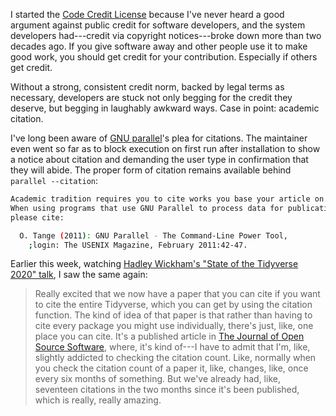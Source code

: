 ---
---

I started the [Code Credit License](https://codecreditlicense.com) because I've never heard a good argument against public credit for software developers, and the system developers had---credit via copyright notices---broke down more than two decades ago.  If you give software away and other people use it to make good work, you should get credit for your contribution.  Especially if others get credit.

Without a strong, consistent credit norm, backed by legal terms as necessary, developers are stuck not only begging for the credit they deserve, but begging in laughably awkward ways.  Case in point: academic citation.

I've long been aware of [GNU parallel](https://www.gnu.org/software/parallel/)'s plea for citations.  The maintainer even went so far as to block execution on first run after installation to show a notice about citation and demanding the user type in confirmation that they will abide.  The proper form of citation remains available behind `parallel --citation`:

```bash
Academic tradition requires you to cite works you base your article on.
When using programs that use GNU Parallel to process data for publication
please cite:

  O. Tange (2011): GNU Parallel - The Command-Line Power Tool,
    ;login: The USENIX Magazine, February 2011:42-47.
```

Earlier this week, watching [Hadley Wickham's "State of the Tidyverse 2020" talk](https://www.youtube.com/watch?v=OwwYfxB8CA0), I saw the same again:

> Really excited that we now have a paper that you can cite if you want to cite the entire Tidyverse, which you can get by using the citation function.  The kind of idea of that paper is that rather than having to cite every package you might use individually, there's just, like, one place you can cite.  It's a published article in [The Journal of Open Source Software](https://joss.theoj.org/), where, it's kind of---I have to admit that I'm, like, slightly addicted to checking the citation count.  Like, normally when you check the citation count of a paper it, like, changes, like, once every six months of something.  But we've already had, like, seventeen citations in the two months since it's been published, which is really, really amazing.
